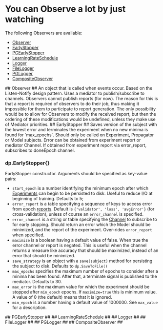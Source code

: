 # You can Observe a lot by just watching #
The following Observers are available:
 * [Observer](#dp.Observer)
  * [EarlyStopper](#dp.EarlyStopper)
   * [PGEarlyStopper](#dp.PGEarlyStopper)
  * [LearningRateSchedule](#dp.LearningRateSchedule)
  * [Logger](#dp.Logger)
   * [FileLogger](#dp.FileLogger)
   * [PGLogger](#dp.PGLogger)
  * [CompositeObserver](#dp.CompositeObserver) 

<a name="dp.Observer"/>
## Observer ##
An object that is called when events occur. Based on the Listen-Notify design pattern. 
Uses a mediator to publish/subscribe to channels.
Observers cannot publish reports (for now). The reason for this is 
that a report is required of observers to do their job, thus making
it impossible for them to participate to report generation.
The only possibility would be to allow for Observers to modify the 
received report, but then the ordering of these modifications would
be undefined, unless they make use of Mediator priorities.

<a name="dp.EarlyStopper"/>
## EarlyStopper ##
Saves version of the subject with the lowest error and terminates 
the experiment when no new minima is found for `max_epochs`.
Should only be called on Experiment, Propagator or Model subjects.
Error can be obtained from experiment report or mediator Channel. 
If obtained from experiment report via error_report, subscribes to doneEpoch channel.

### dp.EarlyStopper{} ###
EarlyStopper constructor. Arguments should be specified as key-value pairs:
 * `start_epoch` is a number identifying the minimum epoch after which [Experiments](experiment.md#dp.Experiment) can begin to be persisted to disk. Useful to reduce I/O at beginning of training. Defaults to 5;
 * `error_report` is a table specifying a sequence of keys to access error from epoch [reports](experiment.md#dp.Experiment.repot). Default is `{'validator', 'loss', 'avgError'}` (for cross-validation), unless of course an `error_channel` is specified.
 * `error_channel` is a string or table specifying the [Channel](mediator.md#dp.Channel) to subscribe to for early stopping. Should return an error which the Model should be minimized, and the report of the experiment. Over-rides `error_report` when specified.
 * `maximize` is a boolean having a default value of false. When true the error channel or report is negated. This is useful when the channel returns a measure like accuracy that should be maximized, instead of an error that should be minimized.
 * `save_strategy` is an object with a `save(subject)` method for persisting the subject to disk. Defaults to `dp.SaveToFile()`
 * `max_epochs` specifies the maximum number of epochs to consider after a minima has been found. After that, a terminate signal is published to the mediator. Defaults to 30.
 * `max_error` is the maximum value for which the experiment should be stopped after `min_epoch` epochs. If `maximize=true` this is minimum value. A value of 0 (the default) means that it is ignored.
 * `min_epoch` is a number having a default value of 1000000. See `max_value` for a description.

<a name="dp.PGEarlyStopper"/>
## PGEarlyStopper ##

<a name="dp.LearningRateSchedule"/>
## LearningRateSchedule ##

<a name="dp.Logger"/>
## Logger ##

<a name="dp.FileLogger"/>
## FileLogger ##

<a name="dp.PGLogger"/>
## PGLogger ##

<a name="dp.CompositeObserver"/>
## CompositeObserver ##
